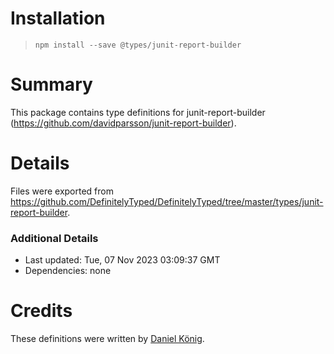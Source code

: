 # Installation
> `npm install --save @types/junit-report-builder`

# Summary
This package contains type definitions for junit-report-builder (https://github.com/davidparsson/junit-report-builder).

# Details
Files were exported from https://github.com/DefinitelyTyped/DefinitelyTyped/tree/master/types/junit-report-builder.

### Additional Details
 * Last updated: Tue, 07 Nov 2023 03:09:37 GMT
 * Dependencies: none

# Credits
These definitions were written by [Daniel König](https://github.com/dakoenig).

